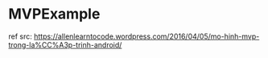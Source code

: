 # MVPExample
ref src: https://allenlearntocode.wordpress.com/2016/04/05/mo-hinh-mvp-trong-la%CC%A3p-trinh-android/
